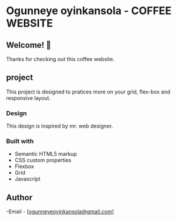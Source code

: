 # Ogunneye oyinkansola - COFFEE WEBSITE

## Welcome! 👋
Thanks for checking out this coffee website.

## project
This project is designed to pratices more on your grid, flex-box and responsive layout.

### Design
This design is inspired by mr. web designer.

### Built with

- Semantic HTML5 markup
- CSS custom properties
- Flexbox
- Grid
- Javascript

## Author
-Email - [ogunneyeoyinkansola@gmail.com]